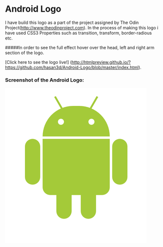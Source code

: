# Android Logo 

I have build this logo as a part of the project assigned by The Odin Project(http://www.theodinproject.com). In the process of making this logo i have used CSS3 Properties such as transition, transform, border-radious etc.

#####In order to see the full effect hover over the head, left and right arm section of the logo.

[Click here to see the logo live!] (http://htmlpreview.github.io/?https://github.com/hasan3d/Android-Logo/blob/master/index.html).

### Screenshot of the Android Logo:
![Android Logo](android-logo.png)
